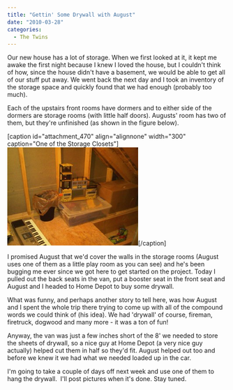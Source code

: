 ```yaml
---
title: "Gettin' Some Drywall with August"
date: "2010-03-28"
categories: 
  - The Twins
---
```


Our new house has a lot of storage. When we first looked at it, it kept me awake the first night because I knew I loved the house, but I couldn't think of how, since the house didn't have a basement, we would be able to get all of our stuff put away. We went back the next day and I took an inventory of the storage space and quickly found that we had enough (probably too much).

Each of the upstairs front rooms have dormers and to either side of the dormers are storage rooms (with little half doors). Augusts' room has two of them, but they're unfinished (as shown in the figure below).

\[caption id="attachment\_470" align="alignnone" width="300" caption="One of the Storage Closets"\][![](images/storage_closet-300x225.jpg "One of the Storage Closets")](http://www.thewargos.com/wp-content/uploads/2010/03/storage_closet.jpg)\[/caption\]

I promised August that we'd cover the walls in the storage rooms (August uses one of them as a little play room as you can see) and he's been bugging me ever since we got here to get started on the project. Today I pulled out the back seats in the van, put a booster seat in the front seat and August and I headed to Home Depot to buy some drywall.

What was funny, and perhaps another story to tell here, was how August and I spent the whole trip there trying to come up with all of the compound words we could think of (his idea). We had 'drywall' of course, fireman, firetruck, dogwood and many more - it was a ton of fun!

Anyway, the van was just a few inches short of the 8' we needed to store the sheets of drywall, so a nice guy at Home Depot (a very nice guy actually) helped cut them in half so they'd fit. August helped out too and before we knew it we had what we needed loaded up in the car.

I'm going to take a couple of days off next week and use one of them to hang the drywall.  I'll post pictures when it's done. Stay tuned.
